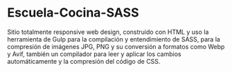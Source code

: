 # Escuela-Cocina-SASS
Sitio totalmente responsive web design, construido con HTML y uso la herramienta de Gulp para la compilación y entendimiento de SASS, para la compresión de imágenes JPG, PNG y su conversión a formatos como Webp y Avif, también un compilador para leer y aplicar los cambios automáticamente y la compresión del código de CSS.

